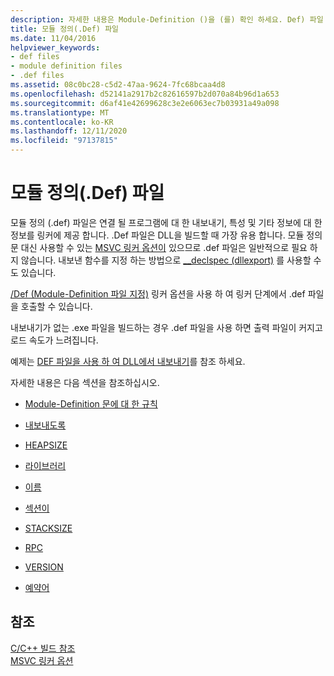 ```yaml
---
description: 자세한 내용은 Module-Definition ()을 (를) 확인 하세요. Def) 파일
title: 모듈 정의(.Def) 파일
ms.date: 11/04/2016
helpviewer_keywords:
- def files
- module definition files
- .def files
ms.assetid: 08c0bc28-c5d2-47aa-9624-7fc68bcaa4d8
ms.openlocfilehash: d52141a2917b2c82616597b2d070a84b96d1a653
ms.sourcegitcommit: d6af41e42699628c3e2e6063ec7b03931a49a098
ms.translationtype: MT
ms.contentlocale: ko-KR
ms.lasthandoff: 12/11/2020
ms.locfileid: "97137815"
---
```

# <a name="module-definition-def-files"></a>모듈 정의(.Def) 파일

모듈 정의 (.def) 파일은 연결 될 프로그램에 대 한 내보내기, 특성 및 기타 정보에 대 한 정보를 링커에 제공 합니다. .Def 파일은 DLL을 빌드할 때 가장 유용 합니다. 모듈 정의 문 대신 사용할 수 있는 [MSVC 링커 옵션이](linker-options.md) 있으므로 .def 파일은 일반적으로 필요 하지 않습니다. 내보낸 함수를 지정 하는 방법으로 [__declspec (dllexport)](../exporting-from-a-dll-using-declspec-dllexport.md) 를 사용할 수도 있습니다.

[/Def (Module-Definition 파일 지정)](def-specify-module-definition-file.md) 링커 옵션을 사용 하 여 링커 단계에서 .def 파일을 호출할 수 있습니다.

내보내기가 없는 .exe 파일을 빌드하는 경우 .def 파일을 사용 하면 출력 파일이 커지고 로드 속도가 느려집니다.

예제는 [DEF 파일을 사용 하 여 DLL에서 내보내기](../exporting-from-a-dll-using-def-files.md)를 참조 하세요.

자세한 내용은 다음 섹션을 참조하십시오.

- [Module-Definition 문에 대 한 규칙](rules-for-module-definition-statements.md)

- [내보내도록](exports.md)

- [HEAPSIZE](heapsize.md)

- [라이브러리](library.md)

- [이름](name-c-cpp.md)

- [섹션이](sections-c-cpp.md)

- [STACKSIZE](stacksize.md)

- [RPC](stub.md)

- [VERSION](version-c-cpp.md)

- [예약어](reserved-words.md)

## <a name="see-also"></a>참조

[C/C++ 빌드 참조](c-cpp-building-reference.md)<br/>
[MSVC 링커 옵션](linker-options.md)
